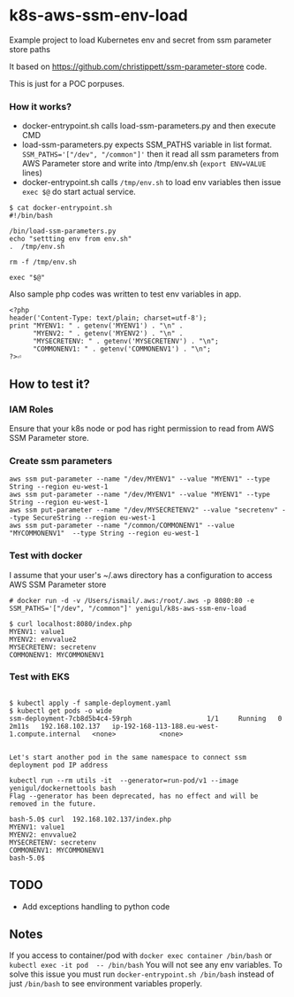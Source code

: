 # k8s-aws-ssm-env-load
Example project to load Kubernetes env and secret from ssm parameter store paths 

It based on https://github.com/christippett/ssm-parameter-store code.

This is just for a POC porpuses. 

### How it works?

* docker-entrypoint.sh calls load-ssm-parameters.py and then execute CMD
* load-ssm-parameters.py expects SSM_PATHS variable in list format. ` SSM_PATHS='["/dev", "/common"]'`  then it read all ssm parameters from AWS Parameter store and write into /tmp/env.sh (`export ENV=VALUE` lines)
* docker-entrypoint.sh calls `/tmp/env.sh` to load env variables then issue `exec $@` do start actual service.

```
$ cat docker-entrypoint.sh 
#!/bin/bash

/bin/load-ssm-parameters.py
echo "settting env from env.sh"
.  /tmp/env.sh

rm -f /tmp/env.sh

exec "$@"

```

Also sample php codes was written to test env variables in app.

```
<?php
header('Content-Type: text/plain; charset=utf-8');
print "MYENV1: " . getenv('MYENV1') . "\n" .
      "MYENV2: " . getenv('MYENV2') . "\n" .
      "MYSECRETENV: " . getenv('MYSECRETENV') . "\n";
      "COMMONENV1: " . getenv('COMMONENV1') . "\n";
?>⏎ 
```


## How to test it?

### IAM Roles
Ensure that your k8s node or pod has right permission to read from AWS SSM Parameter store.

### Create ssm parameters

```
aws ssm put-parameter --name "/dev/MYENV1" --value "MYENV1" --type String --region eu-west-1
aws ssm put-parameter --name "/dev/MYENV1" --value "MYENV1" --type String --region eu-west-1
aws ssm put-parameter --name "/dev/MYSECRETENV2" --value "secretenv" --type SecureString --region eu-west-1 
aws ssm put-parameter --name "/common/COMMONENV1" --value "MYCOMMONENV1"  --type String --region eu-west-1 

```

### Test with docker

I assume that your user's ~/.aws directory has a configuration to access AWS SSM Parameter store
```
# docker run -d -v /Users/ismail/.aws:/root/.aws -p 8080:80 -e SSM_PATHS='["/dev", "/common"]' yenigul/k8s-aws-ssm-env-load

$ curl localhost:8080/index.php
MYENV1: value1
MYENV2: envvalue2
MYSECRETENV: secretenv
COMMONENV1: MYCOMMONENV1
```



### Test with EKS
```

$ kubectl apply -f sample-deployment.yaml
$ kubectl get pods -o wide 
ssm-deployment-7cb8d5b4c4-59rph                   1/1     Running   0          2m11s   192.168.102.137   ip-192-168-113-188.eu-west-1.compute.internal   <none>           <none>


Let's start another pod in the same namespace to connect ssm deployment pod IP address

kubectl run --rm utils -it  --generator=run-pod/v1 --image yenigul/dockernettools bash
Flag --generator has been deprecated, has no effect and will be removed in the future.

bash-5.0$ curl  192.168.102.137/index.php
MYENV1: value1
MYENV2: envvalue2
MYSECRETENV: secretenv
COMMONENV1: MYCOMMONENV1
bash-5.0$ 
```







## TODO

* Add exceptions handling to python code


## Notes

If you access to container/pod with `docker exec container /bin/bash` or `kubectl exec -it pod  -- /bin/bash`  You will not see any env variables.
To solve this issue you must run `docker-entrypoint.sh /bin/bash` instead of just `/bin/bash` to see environment variables properly.
